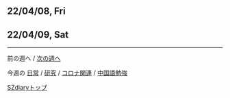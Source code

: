 ## 22/04/08, Fri


## 22/04/09, Sat

***

前の週へ /
[次の週へ](2204-3.md)

今週の
[日常](../diary/2204-2.md) /
[研究](../research/2204-2.md) /
[コロナ関連](../covid19/2204-2.md) / 
[中国語勉強](../chinese/2204-2.md)

[SZdiaryトップ](../../README.md)
